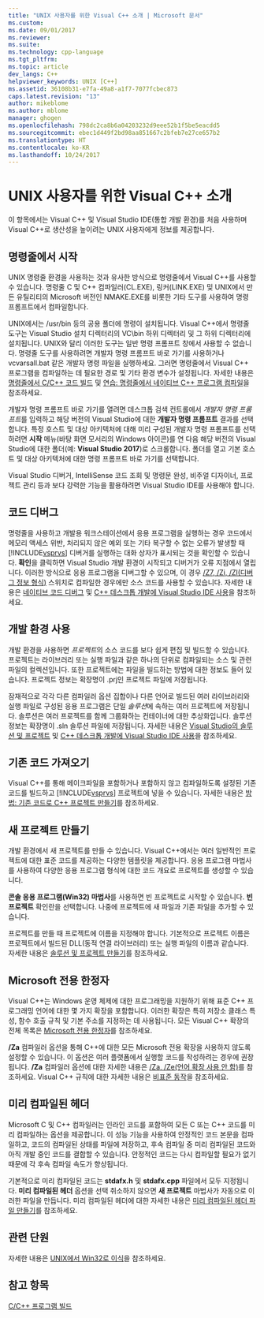 ```yaml
---
title: "UNIX 사용자를 위한 Visual C++ 소개 | Microsoft 문서"
ms.custom: 
ms.date: 09/01/2017
ms.reviewer: 
ms.suite: 
ms.technology: cpp-language
ms.tgt_pltfrm: 
ms.topic: article
dev_langs: C++
helpviewer_keywords: UNIX [C++]
ms.assetid: 36108b31-e7fa-49a8-a1f7-7077fcbec873
caps.latest.revision: "13"
author: mikeblome
ms.author: mblome
manager: ghogen
ms.openlocfilehash: 798dc2ca8b6a04203232d9eee52b1f5be5eacdd5
ms.sourcegitcommit: ebec1d449f2bd98aa851667c2bfeb7e27ce657b2
ms.translationtype: HT
ms.contentlocale: ko-KR
ms.lasthandoff: 10/24/2017
---
```

# <a name="introduction-to-visual-c-for-unix-users"></a>UNIX 사용자를 위한 Visual C++ 소개

이 항목에서는 Visual C++ 및 Visual Studio IDE(통합 개발 환경)를 처음 사용하며 Visual C++로 생산성을 높이려는 UNIX 사용자에게 정보를 제공합니다.  
  
## <a name="getting-started-on-the-command-line"></a>명령줄에서 시작  

UNIX 명령줄 환경을 사용하는 것과 유사한 방식으로 명령줄에서 Visual C++를 사용할 수 있습니다. 명령줄 C 및 C++ 컴파일러(CL.EXE), 링커(LINK.EXE) 및 UNIX에서 만든 유틸리티의 Microsoft 버전인 NMAKE.EXE를 비롯한 기타 도구를 사용하여 명령 프롬프트에서 컴파일합니다.  
  
UNIX에서는 /usr/bin 등의 공용 폴더에 명령이 설치됩니다. Visual C++에서 명령줄 도구는 Visual Studio 설치 디렉터리의 VC\bin 하위 디렉터리 및 그 하위 디렉터리에 설치됩니다. UNIX와 달리 이러한 도구는 일반 명령 프롬프트 창에서 사용할 수 없습니다. 명령줄 도구를 사용하려면 개발자 명령 프롬프트 바로 가기를 사용하거나 vcvarsall.bat 같은 개발자 명령 파일을 실행하세요. 그러면 명령줄에서 Visual C++ 프로그램을 컴파일하는 데 필요한 경로 및 기타 환경 변수가 설정됩니다. 자세한 내용은 [명령줄에서 C/C++ 코드 빌드](../build/building-on-the-command-line.md) 및 [연습: 명령줄에서 네이티브 C++ 프로그램 컴파일](../build/walkthrough-compiling-a-native-cpp-program-on-the-command-line.md)을 참조하세요.  
  
개발자 명령 프롬프트 바로 가기를 열려면 데스크톱 검색 컨트롤에서 *개발자 명령 프롬프트*를 입력하고 해당 버전의 Visual Studio에 대한 **개발자 명령 프롬프트** 결과를 선택합니다. 특정 호스트 및 대상 아키텍처에 대해 미리 구성된 개발자 명령 프롬프트를 선택하려면 **시작** 메뉴(바탕 화면 모서리의 Windows 아이콘)를 연 다음 해당 버전의 Visual Studio에 대한 폴더(예: **Visual Studio 2017**)로 스크롤합니다. 폴더를 열고 기본 호스트 및 대상 아키텍처에 대한 명령 프롬프트 바로 가기를 선택합니다.
  
Visual Studio 디버거, IntelliSense 코드 조회 및 명령문 완성, 비주얼 디자이너, 프로젝트 관리 등과 보다 강력한 기능을 활용하려면 Visual Studio IDE를 사용해야 합니다.  
  
## <a name="debugging-your-code"></a>코드 디버그  

명령줄을 사용하고 개발용 워크스테이션에서 응용 프로그램을 실행하는 경우 코드에서 메모리 액세스 위반, 처리되지 않은 예외 또는 기타 복구할 수 없는 오류가 발생할 때 [!INCLUDE[vsprvs](../assembler/masm/includes/vsprvs_md.md)] 디버거를 실행하는 대화 상자가 표시되는 것을 확인할 수 있습니다. **확인**을 클릭하면 Visual Studio 개발 환경이 시작되고 디버거가 오류 지점에서 열립니다. 이러한 방식으로 응용 프로그램을 디버그할 수 있으며, 이 경우 [/Z7, /Zi, /ZI(디버그 정보 형식)](../build/reference/z7-zi-zi-debug-information-format.md) 스위치로 컴파일한 경우에만 소스 코드를 사용할 수 있습니다. 자세한 내용은 [네이티브 코드 디버그](/visualstudio/debugger/debugging-native-code) 및 [C++ 데스크톱 개발에 Visual Studio IDE 사용](../ide/using-the-visual-studio-ide-for-cpp-desktop-development.md)을 참조하세요.  
  
## <a name="using-the-development-environment"></a>개발 환경 사용  

개발 환경을 사용하면 *프로젝트*의 소스 코드를 보다 쉽게 편집 및 빌드할 수 있습니다. 프로젝트는 라이브러리 또는 실행 파일과 같은 하나의 단위로 컴파일되는 소스 및 관련 파일의 컬렉션입니다. 또한 프로젝트에는 파일을 빌드하는 방법에 대한 정보도 들어 있습니다. 프로젝트 정보는 확장명이 .prj인 프로젝트 파일에 저장됩니다.  
  
잠재적으로 각각 다른 컴파일러 옵션 집합이나 다른 언어로 빌드된 여러 라이브러리와 실행 파일로 구성된 응용 프로그램은 단일 *솔루션*에 속하는 여러 프로젝트에 저장됩니다. 솔루션은 여러 프로젝트를 함께 그룹화하는 컨테이너에 대한 추상화입니다. 솔루션 정보는 확장명이 .sln 솔루션 파일에 저장됩니다. 자세한 내용은 [Visual Studio의 솔루션 및 프로젝트](/visualstudio/ide/solutions-and-projects-in-visual-studio) 및 [C++ 데스크톱 개발에 Visual Studio IDE 사용](../ide/using-the-visual-studio-ide-for-cpp-desktop-development.md)을 참조하세요.  
  
## <a name="importing-your-existing-code"></a>기존 코드 가져오기 
 
Visual C++를 통해 메이크파일을 포함하거나 포함하지 않고 컴파일하도록 설정된 기존 코드를 빌드하고 [!INCLUDE[vsprvs](../assembler/masm/includes/vsprvs_md.md)] 프로젝트에 넣을 수 있습니다. 자세한 내용은 [방법: 기존 코드로 C++ 프로젝트 만들기](../ide/how-to-create-a-cpp-project-from-existing-code.md)를 참조하세요.  
  
## <a name="creating-a-new-project"></a>새 프로젝트 만들기  

개발 환경에서 새 프로젝트를 만들 수 있습니다. Visual C++에서는 여러 일반적인 프로젝트에 대한 표준 코드를 제공하는 다양한 템플릿을 제공합니다. 응용 프로그램 마법사를 사용하여 다양한 응용 프로그램 형식에 대한 코드 개요로 프로젝트를 생성할 수 있습니다.  
  
**콘솔 응용 프로그램(Win32) 마법사**를 사용하면 빈 프로젝트로 시작할 수 있습니다. **빈 프로젝트** 확인란을 선택합니다. 나중에 프로젝트에 새 파일과 기존 파일을 추가할 수 있습니다.  
  
프로젝트를 만들 때 프로젝트에 이름을 지정해야 합니다. 기본적으로 프로젝트 이름은 프로젝트에서 빌드된 DLL(동적 연결 라이브러리) 또는 실행 파일의 이름과 같습니다. 자세한 내용은 [솔루션 및 프로젝트 만들기](/visualstudio/ide/creating-solutions-and-projects)를 참조하세요.  
  
## <a name="microsoft-specific-modifiers"></a>Microsoft 전용 한정자  

Visual C++는 Windows 운영 체제에 대한 프로그래밍을 지원하기 위해 표준 C++ 프로그래밍 언어에 대한 몇 가지 확장을 포함합니다. 이러한 확장은 특히 저장소 클래스 특성, 함수 호출 규칙 및 기본 주소를 지정하는 데 사용됩니다. 모든 Visual C++ 확장의 전체 목록은 [Microsoft 전용 한정자](../cpp/microsoft-specific-modifiers.md)를 참조하세요.  
  
**/Za** 컴파일러 옵션을 통해 C++에 대한 모든 Microsoft 전용 확장을 사용하지 않도록 설정할 수 있습니다. 이 옵션은 여러 플랫폼에서 실행할 코드를 작성하려는 경우에 권장됩니다. **/Za** 컴파일러 옵션에 대한 자세한 내용은 [/Za, /Ze(언어 확장 사용 안 함)](../build/reference/za-ze-disable-language-extensions.md)를 참조하세요. Visual C++ 규칙에 대한 자세한 내용은 [비표준 동작](../cpp/nonstandard-behavior.md)을 참조하세요.  
  
## <a name="precompiled-headers"></a>미리 컴파일된 헤더  

Microsoft C 및 C++ 컴파일러는 인라인 코드를 포함하여 모든 C 또는 C++ 코드를 미리 컴파일하는 옵션을 제공합니다. 이 성능 기능을 사용하여 안정적인 코드 본문을 컴파일하고, 코드의 컴파일된 상태를 파일에 저장하고, 후속 컴파일 중 미리 컴파일된 코드와 아직 개발 중인 코드를 결합할 수 있습니다. 안정적인 코드는 다시 컴파일할 필요가 없기 때문에 각 후속 컴파일 속도가 향상됩니다.  
  
기본적으로 미리 컴파일된 코드는 **stdafx.h** 및 **stdafx.cpp** 파일에서 모두 지정됩니다. **미리 컴파일된 헤더** 옵션을 선택 취소하지 않으면 **새 프로젝트** 마법사가 자동으로 이러한 파일을 만듭니다. 미리 컴파일된 헤더에 대한 자세한 내용은 [미리 컴파일된 헤더 파일 만들기](../build/reference/creating-precompiled-header-files.md)를 참조하세요.  
  
## <a name="related-sections"></a>관련 단원  

자세한 내용은 [UNIX에서 Win32로 이식](../porting/porting-from-unix-to-win32.md)을 참조하세요.  
  
## <a name="see-also"></a>참고 항목  

[C/C++ 프로그램 빌드](../build/building-c-cpp-programs.md)
